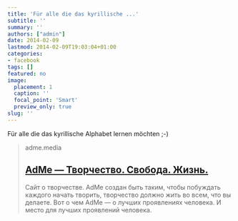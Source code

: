 ```yaml
---
title: 'Für alle die das kyrillische ...'
subtitle: ''
summary: ''
authors: ["admin"]
date: 2014-02-09
lastmod: 2014-02-09T19:03:04+01:00
categories:
- facebook
tags: []
featured: no
image:
  placement: 1
  caption: ''
  focal_point: 'Smart'
  preview_only: true
slug: ''
---
```

Für alle die das kyrillische Alphabet lernen möchten ;-)
> adme.media
> ## [AdMe — Творчество. Свобода. Жизнь.](http://www.adme.ru/video/azbuka-rossii-629105/)
>
>Сайт о творчестве. AdMe создан быть таким, чтобы побуждать каждого начать творить, творчество должно жить во всем, что вы делаете. Вот о чем AdMe — о лучших проявлениях человека. И место для лучших проявлений человека.

